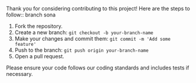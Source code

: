 

Thank you for considering contributing to this project! Here are the steps to follow::
branch sona 
1. Fork the repository.
2. Create a new branch: `git checkout -b your-branch-name`
3. Make your changes and commit them: `git commit -m 'Add some feature'`
4. Push to the branch: `git push origin your-branch-name`
5. Open a pull request.

Please ensure your code follows our coding standards and includes tests if necessary.
